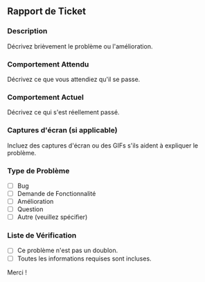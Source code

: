 ## Rapport de Ticket

### Description

Décrivez brièvement le problème ou l'amélioration.

### Comportement Attendu

Décrivez ce que vous attendiez qu'il se passe.

### Comportement Actuel

Décrivez ce qui s'est réellement passé.

### Captures d'écran (si applicable)

Incluez des captures d'écran ou des GIFs s'ils aident à expliquer le problème.

### Type de Problème

- [ ] Bug
- [ ] Demande de Fonctionnalité
- [ ] Amélioration
- [ ] Question
- [ ] Autre (veuillez spécifier)

### Liste de Vérification

- [ ] Ce problème n'est pas un doublon.
- [ ] Toutes les informations requises sont incluses.

Merci !
